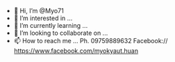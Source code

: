 - 👋 Hi, I’m @Myo71
- 👀 I’m interested in ...
- 🌱 I’m currently learning ...
- 💞️ I’m looking to collaborate on ...
- 📫 How to reach me ...
Ph. 09759889632
Facebook:// https://www.facebook.com/myokyaut.huan
<!---
Myo71/Myo71 is a ✨ special ✨ repository because its `README.md` (this file) appears on your GitHub profile.
You can click the Preview link to take a look at your changes.
--->
